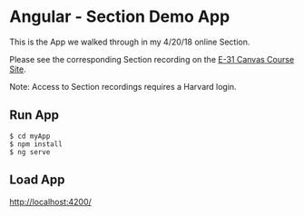# Angular - Section Demo App
This is the App we walked through in my 4/20/18 online Section. 

Please see the corresponding Section recording on the [E-31 Canvas Course Site](https://canvas.harvard.edu/courses/35096).

Note: Access to Section recordings requires a Harvard login.

## Run App
```
$ cd myApp
$ npm install
$ ng serve
```

## Load App
[http://localhost:4200/](http://localhost:4200/)
